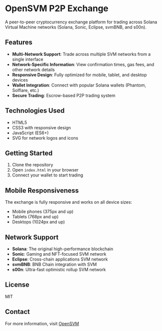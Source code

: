 # OpenSVM P2P Exchange

A peer-to-peer cryptocurrency exchange platform for trading across Solana Virtual Machine networks (Solana, Sonic, Eclipse, svmBNB, and s00n).

## Features

- **Multi-Network Support**: Trade across multiple SVM networks from a single interface
- **Network-Specific Information**: View confirmation times, gas fees, and other network details
- **Responsive Design**: Fully optimized for mobile, tablet, and desktop devices
- **Wallet Integration**: Connect with popular Solana wallets (Phantom, Solflare, etc.)
- **Secure Trading**: Escrow-based P2P trading system

## Technologies Used

- HTML5
- CSS3 with responsive design
- JavaScript (ES6+)
- SVG for network logos and icons

## Getting Started

1. Clone the repository
2. Open `index.html` in your browser
3. Connect your wallet to start trading

## Mobile Responsiveness

The exchange is fully responsive and works on all device sizes:
- Mobile phones (375px and up)
- Tablets (768px and up)
- Desktops (1024px and up)

## Network Support

- **Solana**: The original high-performance blockchain
- **Sonic**: Gaming and NFT-focused SVM network
- **Eclipse**: Cross-chain applications SVM network
- **svmBNB**: BNB Chain integration with SVM
- **s00n**: Ultra-fast optimistic rollup SVM network

## License

MIT

## Contact

For more information, visit [OpenSVM](https://opensvm.com)
